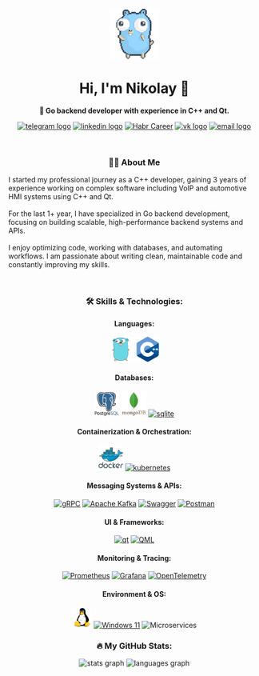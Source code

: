 <p align="center">
  <img src="assets/dancing-gopher.gif" alt="Dancing Gopher" width="100"/>
</p>

<h1 align="center">Hi, I'm Nikolay 👋</h1>

<p align="center"><strong>🚀 Go backend developer with experience in C++ and Qt.</strong></p>

<p align="center">
  <a href="https://t.me/Nikolay_Stepanov" target="_blank">
    <img src="https://img.shields.io/static/v1?message=Telegram&logo=telegram&label=&color=2CA5E0&logoColor=white&labelColor=&style=for-the-badge" height="25" alt="telegram logo" /></a>
  <a href="https://www.linkedin.com/in/nikolay-stepanov" target="_blank">
    <img src="https://img.shields.io/static/v1?message=LinkedIn&logo=linkedin&label=&color=0A66C2&logoColor=white&labelColor=&style=for-the-badge" height="25" alt="linkedin logo" /></a>
  <a href="https://career.habr.com/nikolay_stepanov" target="_blank">
    <img src="https://img.shields.io/static/v1?message=Habr&logo=habr&label=&color=3F8EAA&logoColor=white&style=for-the-badge" height="25" alt="Habr Career" /></a>
  <a href="https://vk.com/stepanov_nikolay" target="_blank">
    <img src="https://img.shields.io/static/v1?message=VK&logo=vk&label=&color=4680C2&logoColor=white&labelColor=&style=for-the-badge" height="25" alt="vk logo" /></a>
  <a href="mailto:stepnjob@yandex.com" target="_blank">
    <img src="https://img.shields.io/static/v1?message=Email&logo=gmail&label=&color=D14836&logoColor=white&labelColor=&style=for-the-badge" height="25" alt="email logo" /></a>
</p>

<br />

<h3 align="center">👩‍💻 About Me</h3>

<p align="left">
I started my professional journey as a C++ developer, gaining 3 years of experience working on complex software including VoIP and automotive HMI systems using C++ and Qt.<br><br>
For the last 1+ year, I have specialized in Go backend development, focusing on building scalable, high-performance backend systems and APIs.<br><br>
I enjoy optimizing code, working with databases, and automating workflows. I am passionate about writing clean, maintainable code and constantly improving my skills.
</p>

<br />

<h3 align="center">🛠 Skills & Technologies:</h3>

<h4 align="center">Languages:</h4>
<p align="center">
<a href="https://golang.org" title="Go" target="_blank" rel="noreferrer">
<img alt="Go" src="https://raw.githubusercontent.com/devicons/devicon/master/icons/go/go-original.svg" width="50"></a>
<a href="https://isocpp.org/" title="C++" target="_blank" rel="noreferrer">
<img alt="C++" src="https://raw.githubusercontent.com/devicons/devicon/master/icons/cplusplus/cplusplus-original.svg" width="50"></a>
</p>

<h4 align="center">Databases:</h4>
<p align="center">
  <a href="https://www.postgresql.org" target="_blank" rel="noreferrer">
    <img src="https://raw.githubusercontent.com/devicons/devicon/master/icons/postgresql/postgresql-original-wordmark.svg" alt="postgresql" width="50" /></a>
  <a href="https://www.mongodb.com/" target="_blank" rel="noreferrer">
    <img src="https://raw.githubusercontent.com/devicons/devicon/master/icons/mongodb/mongodb-original-wordmark.svg" alt="mongodb" width="50" /></a>
  <a href="https://www.sqlite.org/" target="_blank" rel="noreferrer">
    <img src="https://www.vectorlogo.zone/logos/sqlite/sqlite-icon.svg" alt="sqlite" width="50" /></a>
</p>

<h4 align="center">Containerization & Orchestration:</h4>
<p align="center">
  <a href="https://www.docker.com/" target="_blank" rel="noreferrer">
    <img src="https://raw.githubusercontent.com/devicons/devicon/master/icons/docker/docker-original-wordmark.svg" alt="docker" width="50" /></a>
  <a href="https://kubernetes.io" target="_blank" rel="noreferrer">
    <img src="https://www.vectorlogo.zone/logos/kubernetes/kubernetes-icon.svg" alt="kubernetes" width="50" /></a>
</p>

<h4 align="center">Messaging Systems & APIs:</h4>
<p align="center">
<a href="https://grpc.io/" target="_blank" rel="noreferrer" title="gRPC">
    <img src="https://www.vectorlogo.zone/logos/grpcio/grpcio-ar21.svg" alt="gRPC" height="45" /></a>
  <a href="https://kafka.apache.org/" target="_blank" rel="noreferrer" title="Apache Kafka">
    <img src="https://www.vectorlogo.zone/logos/apache_kafka/apache_kafka-ar21~bgwhite.svg" alt="Apache Kafka" width="80" height="40" /></a>
  <a href="https://swagger.io/" target="_blank" rel="noreferrer" title="Swagger / OpenAPI">
    <img src="https://www.svgrepo.com/show/374111/swagger.svg" alt="Swagger" width="40" height="40" /></a>
  <a href="https://www.postman.com/" target="_blank" rel="noreferrer" title="Postman">
    <img src="https://raw.githubusercontent.com/gilbarbara/logos/main/logos/postman.svg" alt="Postman" width="100" height="40" /></a>
</p>

<h4 align="center">UI & Frameworks:</h4>
<p align="center">
  <a href="https://www.qt.io/" target="_blank" rel="noreferrer">
    <img src="https://upload.wikimedia.org/wikipedia/commons/0/0b/Qt_logo_2016.svg" alt="qt" width="40" height="40" /></a>
  <a href="https://doc.qt.io/qt-6/qmlapplications.html" target="_blank" rel="noreferrer" title="QML">
    <img src="https://www.reachtech.com/wp-content/uploads/2022/07/QML.png" alt="QML" width="60" height="40" /></a>
</p>

<h4 align="center">Monitoring & Tracing:</h4>
<p align="center">
  <a href="https://prometheus.io/" target="_blank" rel="noreferrer" title="Prometheus">
    <img src="https://www.vectorlogo.zone/logos/prometheusio/prometheusio-ar21.svg" alt="Prometheus" width="80" height="40" /></a>
  <a href="https://grafana.com" target="_blank" rel="noreferrer" title="Grafana">
    <img src="https://www.vectorlogo.zone/logos/grafana/grafana-icon.svg" alt="Grafana" width="40" height="40" /></a>
  <a href="https://opentelemetry.io/" target="_blank" rel="noreferrer" title="OpenTelemetry" >
    <img src="https://raw.githubusercontent.com/gilbarbara/logos/main/logos/opentelemetry.svg" alt="OpenTelemetry" width="100" height="40" /></a>
</p>

<h4 align="center">Environment & OS:</h4>
<p align="center">
  <a href="https://www.linux.org/" target="_blank" rel="noreferrer" title="Linux">
    <img src="https://raw.githubusercontent.com/devicons/devicon/master/icons/linux/linux-original.svg" alt="Linux" width="40" height="40" /></a>
  <a href="https://www.microsoft.com/windows" target="_blank" rel="noreferrer" title="Windows 11">
    <img src="https://raw.githubusercontent.com/loganmarchione/homelab-svg-assets/f974956eb7ad6bfa60e99a9c6518c84e575bbae2/assets/windows11.svg" alt="Windows 11" width="40" height="40" /></a>
  <img src="https://img.shields.io/badge/🧩_Microservices-8e44ad?style=for-the-badge" alt="Microservices" />
</p>

<h3 align="center">🔥 My GitHub Stats:</h3>
<div align="center">
  <img src="https://github-readme-stats.vercel.app/api?username=NikolayStepanov&hide_title=false&hide_rank=false&show_icons=true&include_all_commits=true&count_private=true&disable_animations=false&theme=monokai&locale=en&hide_border=false&order=1" width="260" height="150" alt="stats graph" />
  <img src="https://github-readme-stats.vercel.app/api/top-langs?username=NikolayStepanov&locale=en&hide_title=false&layout=compact&langs_count=6&theme=monokai&hide_border=false&order=2" width="200" height="150" alt="languages graph" />
</div>